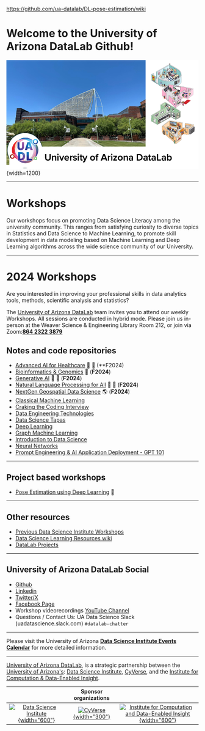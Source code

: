 https://github.com/ua-datalab/DL-pose-estimation/wiki
# Welcome to the University of Arizona DataLab Github!

![UA DataLab](images/UADL_Composition.png){width=1200}

***

# Workshops

Our workshops focus on promoting Data Science Literacy among the university community. This ranges from satisfying curiosity to diverse topics in Statistics and Data Science to Machine Learning, to promote skill development in data modeling based on Machine Learning and Deep Learning algorithms across the wide science community of our University.


***

# 2024 Workshops

Are you interested in improving your professional skills in data analytics tools, methods, scientific analysis and statistics?

The [University of Arizona DataLab](https://www.datascience.arizona.edu/education/uarizona-data-lab) team invites you to attend our weekly Workshops. All sessions are conducted in hybrid mode. Please join us in-person at the Weaver Science & Engineering Library Room 212, or join via Zoom:[**864 2322 3879**](https://arizona.zoom.us/j/86423223879)


## Notes and code repositories  

* [Advanced AI for Healthcare](https://github.com/ua-datalab/ai-healthcare/tree/main) :robot: :hospital: (**F2024)
* [Bioinformatics & Genomics](https://github.com/ua-datalab/Bioinformatics/wiki) :dna: (**F2024**)
* [Generative AI](https://github.com/ua-datalab/Generative-AI/wiki) :robot: :thought_balloon: (**F2024**)
* [Natural Language Processing for All](https://github.com/ua-datalab/NLP-Speech/wiki) :robot: :speech_balloon: (**F2024**)
* [NextGen Geospatial Data Science](https://github.com/ua-datalab/Geospatial_Workshops/wiki) :earth_americas:  (**F2024**)
* [Classical Machine Learning](https://github.com/ua-datalab/MLWorkshops/wiki)
* [Craking the Coding Interview](https://github.com/ua-datalab/cracking_the_coding_interview)
* [Data Engineering Technologies](https://github.com/ua-datalab/DataEngineering)
* [Data Science Tapas](https://github.com/ua-datalab/DataScienceTapas/wiki)
* [Deep Learning](https://github.com/ua-datalab/DLWorkshops/wiki)
* [Graph Machine Learning](https://github.com/ua-datalab/GraphML)
* [Introduction to Data Science](https://github.com/ua-datalab/Workshops/wiki)
* [Neural Networks](https://github.com/ua-datalab/NeuralNetworks/wiki)
* [Prompt Engineering & AI Application Deployment - GPT 101](https://ua-data7.github.io/introllms/)

***
## Project based workshops

* [Pose Estimation using Deep Learning](https://github.com/ua-datalab/DL-pose-estimation/wiki) :rat:

****

## Other resources

* [Previous Data Science Institute Workshops](https://workshops-uad7.github.io/)
* [Data Science Learning Resources wiki](https://github.com/ua-data7/LearningResources/wiki)
* [DataLab Projects](https://github.com/clizarraga-UAD7/DataScienceLab/wiki/Data-Lab-Projects)


***

## University of Arizona DataLab Social 

* [Github](https://github.com/ua-datalab)
* [Linkedin](https://www.linkedin.com/company/100483432/admin/feed/posts/)
* [Twitter/X](https://twitter.com/UArizonaDataLab)
* [Facebook Page](https://www.facebook.com/profile.php?id=61556132138807)
* Workshop videorecordings [YouTube Channel](https://www.youtube.com/@UArizonaDataLab)
* Questions / Contact Us: UA Data Science Slack (uadatascience.slack.com) `#datalab-chatter`

***

Please visit the University of Arizona [**Data Science Institute Events Calendar**](https://www.datascience.arizona.edu/calendar) for more detailed information.


***


[University of Arizona DataLab](https://www.datascience.arizona.edu/education/uarizona-data-lab), is a strategic partnership between the [University of Arizona's](https://www.arizona.edu/):  [Data Science Institute](https://www.datascience.arizona.edu/), [CyVerse](https://cyverse.org/), and the
[Institute for Computation & Data-Enabled Insight](https://datainsight.arizona.edu/).


|  | Sponsor organizations | |
| :--: | :--: | :--: |
| [![Data Science Institute](https://datascience.arizona.edu/sites/default/files/Data%20Science%20Institute_Webheader%20%281%29.svg){width="600"}](https://datascience.arizona.edu) | [![CyVerse](https://cyverse.org/sites/default/files/cyverse_logo_1_0.png){width="300"}](https://cyverse.org/) | [![Institute for Computation and Data-Enabled Insight](https://datainsight.arizona.edu/sites/default/files/institute-for-comp-data-enabled-insight_web_0.svg){width="600"}](https://datainsight.arizona.edu/) |
